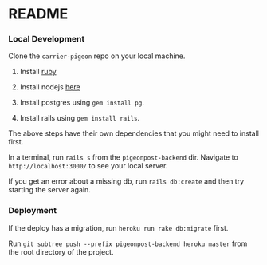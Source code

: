 # README

### Local Development

Clone the `carrier-pigeon` repo on your local machine.

1. Install [ruby](https://www.ruby-lang.org/en/documentation/installation/)

2. Install nodejs [here](https://nodejs.org/en/download/)

3. Install postgres using `gem install pg`.

4. Install rails using `gem install rails`.

The above steps have their own dependencies that you might need to install first.

In a terminal, run `rails s` from the `pigeonpost-backend` dir. Navigate to `http://localhost:3000/` to see your local server.

If you get an error about a missing db, run `rails db:create` and then try starting the server again.

### Deployment

If the deploy has a migration, run `heroku run rake db:migrate` first.

Run `git subtree push --prefix pigeonpost-backend heroku master` from the root directory of the project.
